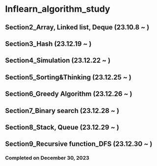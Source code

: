 # Inflearn_algorithm_study
## Section2_Array, Linked list, Deque (23.10.8 ~ )
## Section3_Hash (23.12.19 ~ )
## Section4_Simulation (23.12.22 ~ )
## Section5_Sorting&Thinking (23.12.25 ~ )
## Section6_Greedy Algorithm (23.12.26 ~ )
## Section7_Binary search (23.12.28 ~ )
## Section8_Stack, Queue (23.12.29 ~ )
## Section9_Recursive function_DFS (23.12.30 ~ )
### Completed on December 30, 2023